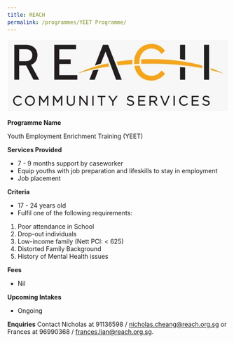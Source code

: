 ```yaml
---
title: REACH
permalink: /programmes/YEET Programme/
---
```


![Reach-logo](/images/Reach-logo.jpg)

**Programme Name**

Youth Employment Enrichment Training (YEET)

**Services Provided**
* 7 - 9 months support by caseworker 
* Equip youths with job preparation and lifeskills to stay in employment
* Job placement 

**Criteria**
* 17 - 24 years old 
* Fulfil one of the following requirements:
1. Poor attendance in School  
2. Drop-out individuals  
3. Low-income family (Nett PCI: < 625) 
4. Distorted Family Background  
5. History of Mental Health issues 

**Fees**
* Nil 

**Upcoming Intakes**
* Ongoing 

**Enquiries** 
Contact Nicholas at 91136598 / nicholas.cheang@reach.org.sg or Frances at 96990368 / frances.lian@reach.org.sg. 


